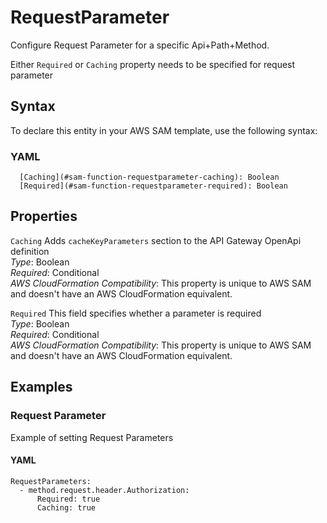 # RequestParameter<a name="sam-property-function-requestparameter"></a>

Configure Request Parameter for a specific Api\+Path\+Method\.

Either `Required` or `Caching` property needs to be specified for request parameter

## Syntax<a name="sam-property-function-requestparameter-syntax"></a>

To declare this entity in your AWS SAM template, use the following syntax:

### YAML<a name="sam-property-function-requestparameter-syntax.yaml"></a>

```
  [Caching](#sam-function-requestparameter-caching): Boolean
  [Required](#sam-function-requestparameter-required): Boolean
```

## Properties<a name="sam-property-function-requestparameter-properties"></a>

 `Caching`   <a name="sam-function-requestparameter-caching"></a>
Adds `cacheKeyParameters` section to the API Gateway OpenApi definition  
*Type*: Boolean  
*Required*: Conditional  
*AWS CloudFormation Compatibility*: This property is unique to AWS SAM and doesn't have an AWS CloudFormation equivalent\.

 `Required`   <a name="sam-function-requestparameter-required"></a>
This field specifies whether a parameter is required  
*Type*: Boolean  
*Required*: Conditional  
*AWS CloudFormation Compatibility*: This property is unique to AWS SAM and doesn't have an AWS CloudFormation equivalent\.

## Examples<a name="sam-property-function-requestparameter--examples"></a>

### Request Parameter<a name="sam-property-function-requestparameter--examples--request-parameter"></a>

Example of setting Request Parameters

#### YAML<a name="sam-property-function-requestparameter--examples--request-parameter--yaml"></a>

```
RequestParameters:
  - method.request.header.Authorization:
      Required: true
      Caching: true
```